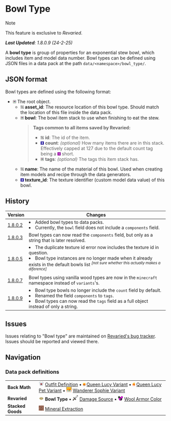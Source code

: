 # Bowl Type
> [!NOTE]
> This feature is exclusive to *Revaried*.
>
> ***Last Updated**: 1.8.0.9 (24-2-25)*

A **bowl type** is group of properties for an exponential stew bowl, which includes item and model data number. Bowl types can be defined using JSON files in a data pack at the path `data/<namespace>/bowl_type/`.

## JSON format
Bowl types are defined using the following format:

- <img src=Tags/compound_tag.png> The root object.
  - <img src=Tags/string_tag.png> **asset_id**: The resource location of this bowl type. Should match the location of this file inside the data pack.
  - <img src=Tags/compound_tag.png> **bowl**: The bowl item stack to use when finishing to eat the stew.
    > **Tags common to all items saved by Revaried:**
    > - <img src=Tags/string_tag.png> **id**: The id of the item.
    > - <img src=Tags/integer_tag.png> **count**: *(optional)* How many items there are in this stack. Effectively capped at 127 due to the default count tag being a <img src=Tags/short_tag.png> short.
    > - <img src=Tags/compound_tag.png> **tags**: *(optional)* The tags this item stack has.
  - <img src=Tags/string_tag.png> **name**: The name of the material of this bowl. Used when creating item models and recipe through the data generators.
  - <img src=Tags/integer_tag.png> **texture_id**: The texture identifier (custom model data value) of this bowl.

## History
| Version | Changes |
|---------|---------|
| [1.8.0.2](/Variants/Changelogs/1.16.5%20-%201.8.0.2%20(Markdown)/Changelog%201.8.0.2.md) | <li> Added bowl types to data packs. </li> <li> Currently, the `bowl` field does not include a `components` field. </li> |
| [1.8.0.3](/Variants/Changelogs/1.16.5%20-%201.8.0.3/Changelog%201.8.0.3.md) | Bowl types can now read the `components` field, but only as a string that is later resolved. |
| [1.8.0.5](/Variants/Changelogs/1.16.5%20-%201.8.0.5/Changelog%201.8.0.5.md) | <li> The duplicate texture id error now includes the texture id in question. </li> <li> Bowl type instances are no longer made when it already exists in the default bowls list <sup>*[not sure whether this actually makes a diference]*</sup> </li> |
| [1.8.0.7](/Variants/Changelogs/1.16.5%20-%201.8.0.7/Changelog%201.8.0.7.md) | Bowl types using vanilla wood types are now in the `minecraft` namespace instead of `variants`'s.
| [1.8.0.9](/Variants/Changelogs/1.16.5%20-%201.8.0.9/Changelog%201.8.0.9.md) | <li> Bowl type bowls no longer include the `count` field by default. </li> <li> Renamed the field `components` to `tags`. </li> <li> Bowl types can now read the `tags` field as a full object instead of only a string. </li> |

## Issues
Issues relating to "Bowl type" are maintained on [Revaried's bug tracker](https://github.com/Fabricio20106/Variants/issues). Issues should be reported and viewed there.

## Navigation
### Data pack definitions
| | |
|-|-|
| **Back Math** | ![](/Textures/navbox/outfit_definition.png) [Outfit Definition](/Back%20Math/Docs/Outfit%20Definition.md) ▪ ![](/Textures/navbox/queen_lucy_variant.png) [Queen Lucy Variant](/Back%20Math/Docs/Queen%20Lucy%20Variant.md) ▪ ![](/Textures/navbox/queen_lucy_pet_variant.png) [Queen Lucy Pet Variant](/Back%20Math/Docs/Queen%20Lucy%20Pet%20Variant.md) ▪ ![](/Textures/navbox/wanderer_sophie_variant.png) [Wanderer Sophie Variant](/Back%20Math/Docs/Wanderer%20Sophie%20Variant.md) |
| **Revaried** | ![](/Textures/navbox/bowl_type.png) **Bowl Type** ▪ ![](/Textures/navbox/damage_source.png) [Damage Source](/Variants/Docs/Damage%20Source.md) ▪ ![](/Textures/navbox/wool_armor_color.png) [Wool Armor Color](/Variants/Docs/Wool%20Armor%20Color.md) |
| **Stacked Goods** | ![](/Textures/navbox/mineral_extraction.png) [Mineral Extraction](/Stacked%20Goods/Docs/Mineral%20Extraction.md) |